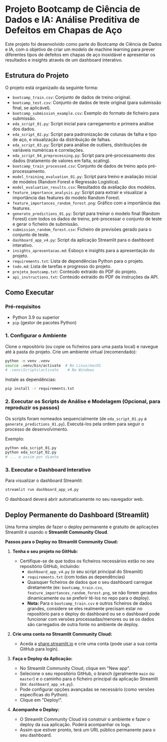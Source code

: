 # Projeto Bootcamp de Ciência de Dados e IA: Análise Preditiva de Defeitos em Chapas de Aço

Este projeto foi desenvolvido como parte do Bootcamp de Ciência de Dados e IA, com o objetivo de criar um modelo de machine learning para prever diferentes tipos de defeitos em chapas de aço inoxidável e apresentar os resultados e insights através de um dashboard interativo.

## Estrutura do Projeto

O projeto está organizado da seguinte forma:

- `bootcamp_train.csv`: Conjunto de dados de treino original.
- `bootcamp_test.csv`: Conjunto de dados de teste original (para submissão final, se aplicável).
- `bootcamp_submission_example.csv`: Exemplo do formato de ficheiro para submissão.
- `eda_script_01.py`: Script inicial para carregamento e primeira análise dos dados.
- `eda_script_02.py`: Script para padronização de colunas de falha e tipo de aço, e visualização da distribuição de falhas.
- `eda_script_03.py`: Script para análise de outliers, distribuições de variáveis numéricas e correlações.
- `eda_script_04_preprocessing.py`: Script para pré-processamento dos dados (tratamento de valores em falta, scaling).
- `bootcamp_train_processed.csv`: Conjunto de dados de treino após pré-processamento.
- `model_training_evaluation_01.py`: Script para treino e avaliação inicial de modelos (Random Forest e Regressão Logística).
- `model_evaluation_results.csv`: Resultados da avaliação dos modelos.
- `feature_importance_analysis.py`: Script para extrair e visualizar a importância das features do modelo Random Forest.
- `feature_importances_random_forest.png`: Gráfico com a importância das features.
- `generate_predictions_01.py`: Script para treinar o modelo final (Random Forest) com todos os dados de treino, pré-processar o conjunto de teste e gerar o ficheiro de submissão.
- `submission_random_forest.csv`: Ficheiro de previsões gerado para o conjunto de teste.
- `dashboard_app_v4.py`: Script da aplicação Streamlit para o dashboard interativo.
- `insights_apresentacao.md`: Esboço e insights para a apresentação do projeto.
- `requirements.txt`: Lista de dependências Python para o projeto.
- `todo.md`: Lista de tarefas e progresso do projeto.
- `projeto_bootcamp.txt`: Conteúdo extraído do PDF do projeto.
- `api_instructions.txt`: Conteúdo extraído do PDF de instruções da API.

## Como Executar

### Pré-requisitos

- Python 3.9 ou superior
- `pip` (gestor de pacotes Python)

### 1. Configurar o Ambiente

Clone o repositório (ou copie os ficheiros para uma pasta local) e navegue até à pasta do projeto.
Crie um ambiente virtual (recomendado):

```bash
python -m venv .venv
source .venv/bin/activate  # No Linux/macOS
# .venv\Scripts\activate    # No Windows
```

Instale as dependências:

```bash
pip install -r requirements.txt
```

### 2. Executar os Scripts de Análise e Modelagem (Opcional, para reproduzir os passos)

Os scripts foram nomeados sequencialmente (de `eda_script_01.py` a `generate_predictions_01.py`). Executá-los pela ordem para seguir o processo de desenvolvimento.

Exemplo:

```bash
python eda_script_01.py
python eda_script_02.py
# ... e assim por diante
```

### 3. Executar o Dashboard Interativo

Para visualizar o dashboard Streamlit:

```bash
streamlit run dashboard_app_v4.py
```

O dashboard deverá abrir automaticamente no seu navegador web.

## Deploy Permanente do Dashboard (Streamlit)

Uma forma simples de fazer o deploy permanente e gratuito de aplicações Streamlit é usando o **Streamlit Community Cloud**.

**Passos para o Deploy no Streamlit Community Cloud:**

1.  **Tenha o seu projeto no GitHub:**

    - Certifique-se de que todos os ficheiros necessários estão no seu repositório GitHub, incluindo:
      - `dashboard_app_v4.py` (o seu script principal do Streamlit)
      - `requirements.txt` (com todas as dependências)
      - Quaisquer ficheiros de dados que o seu dashboard carregue diretamente (ex: `bootcamp_train.csv`, `feature_importances_random_forest.png`, se não forem gerados dinamicamente ou se preferir tê-los no repo para o deploy).
      - **Nota:** Para o `bootcamp_train.csv` e outros ficheiros de dados grandes, considere se eles realmente precisam estar no repositório para o deploy do dashboard ou se o dashboard pode funcionar com versões processadas/menores ou se os dados são carregados de outra fonte no ambiente de deploy.

2.  **Crie uma conta no Streamlit Community Cloud:**

    - Aceda a [share.streamlit.io](https://share.streamlit.io/) e crie uma conta (pode usar a sua conta GitHub para login).

3.  **Faça o Deploy da Aplicação:**

    - No Streamlit Community Cloud, clique em "New app".
    - Selecione o seu repositório GitHub, o branch (geralmente `main` ou `master`) e o caminho para o ficheiro principal da aplicação Streamlit (ex: `dashboard_app_v4.py`).
    - Pode configurar opções avançadas se necessário (como versões específicas do Python).
    - Clique em "Deploy!".

4.  **Acompanhe o Deploy:**
    - O Streamlit Community Cloud irá construir o ambiente e fazer o deploy da sua aplicação. Poderá acompanhar os logs.
    - Assim que estiver pronto, terá um URL público permanente para o seu dashboard.
